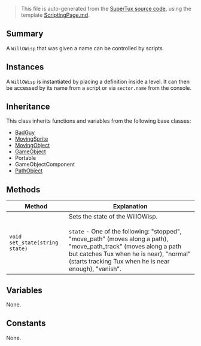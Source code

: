 > This file is auto-generated from the [SuperTux source code](https://github.com/SuperTux/supertux/tree/master/src), using the template [ScriptingPage.md](https://github.com/SuperTux/wiki/tree/master/templates/ScriptingPage.md).

Summary
-------

A `WillOWisp` that was given a name can be controlled by scripts. 

Instances
--------

A `WillOWisp` is instantiated by placing a definition inside a level. It can then be accessed by its name from a script or via `sector.name` from the console. 

Inheritance
--------

This class inherits functions and variables from the following base classes:
* [BadGuy](https://github.com/SuperTux/supertux/wiki/ScriptingBadGuy)
* [MovingSprite](https://github.com/SuperTux/supertux/wiki/ScriptingMovingSprite)
* [MovingObject](https://github.com/SuperTux/supertux/wiki/ScriptingMovingObject)
* [GameObject](https://github.com/SuperTux/supertux/wiki/ScriptingGameObject)
* Portable
* GameObjectComponent
* [PathObject](https://github.com/SuperTux/supertux/wiki/ScriptingPathObject)


Methods
-------

Method | Explanation
-------|-------
`void set_state(string state)` | Sets the state of the WillOWisp. <br /><br /> `state` - One of the following: "stopped", "move_path" (moves along a path), "move_path_track" (moves along a path but catches Tux when he is near), "normal" (starts tracking Tux when he is near enough), "vanish". 


Variables
---------

None.

Constants
---------

None.
